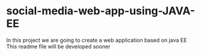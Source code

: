 # social-media-web-app-using-JAVA-EE
In this project we are going to create a web application based on java EE
This readme file will be developed sooner
